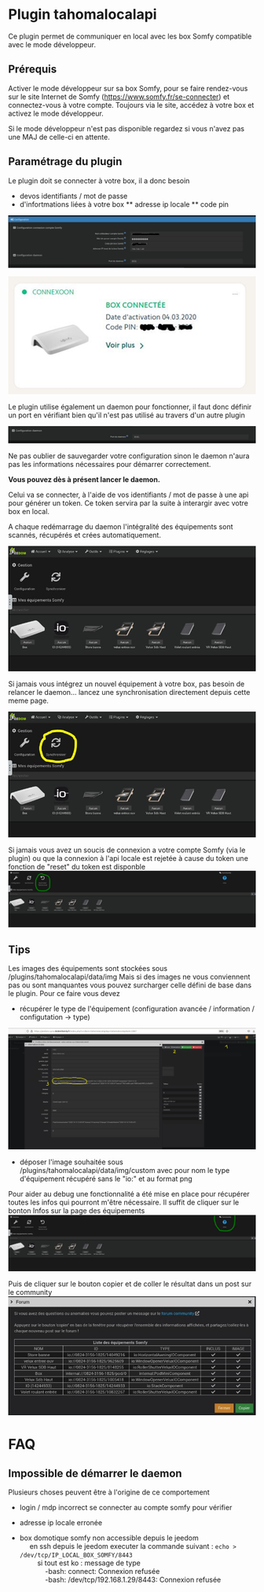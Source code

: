 # Plugin tahomalocalapi

Ce plugin permet de communiquer en local avec les box Somfy compatible avec le mode développeur.

Prérequis
---

Activer le mode développeur sur sa box Somfy, pour se faire rendez-vous sur le site Internet de Somfy (https://www.somfy.fr/se-connecter) et connectez-vous à votre compte. 
Toujours via le site, accédez à votre box et activez le mode développeur.

Si le mode développeur n'est pas disponible regardez si vous n'avez pas une MAJ de celle-ci en attente.

Paramétrage du plugin
---
Le plugin doit se connecter à votre box, il a donc besoin  
* devos identifiants / mot de passe
* d'infortmations liées à votre box
** adresse ip locale
** code pin 

![alt text](../img/tahomalocalappi_configurationPlugin.JPG "Configuration du plugin")

![alt text](../img/tahomalocalappi_codePin.JPG "Code Pin box domotique")


Le plugin utilise également un daemon pour fonctionner, il faut donc définir un port  en vérifiant bien qu'il n'est pas utilisé au travers d'un autre plugin

![alt text](../img/tahomalocalappi_configurationDaemon.JPG "Code Pin box domotique")

Ne pas oublier de sauvegarder votre configuration sinon le daemon n'aura pas les informations nécessaires pour démarrer correctement.

**Vous pouvez dès à présent lancer le daemon.**

Celui va se connecter, à l'aide de vos identifiants / mot de passe à une api pour générer un token.
Ce token servira par la suite à interargir avec votre box en local.

A chaque redémarrage du daemon l'intégralité des équipements sont scannés, récupérés et crées automatiquement.

![alt text](../img/tahomalocalappi_vueEquipement.JPG "Vue page des équipements")

Si jamais vous intégrez un nouvel équipement à votre box, pas besoin de relancer le daemon... lancez une synchronisation directement depuis cette meme page.

![alt text](../img/tahomalocalappi_synchronisation.JPG "Vue page des équipements")

Si jamais vous avez un soucis de connexion a votre compte Somfy (via le plugin) ou que la connexion à l'api locale est rejetée à cause du token une fonction de "reset" du token est disponble
![alt text](../img/tahomalocalappi_reset_token.JPG "Vue page des équipements")

Tips
---
Les images des équipements sont stockées sous /plugins/tahomalocalapi/data/img
Mais si des images ne vous conviennent pas ou sont manquantes vous pouvez surcharger celle défini de base dans le plugin.
Pour ce faire vous devez 
* récupérer le type de l'équipement (configuration avancée / information / configutation -> type)

![alt text](../img/tahomalocalappi_customImage.JPG "Vue page des équipements")

* déposer l'image souhaitée sous /plugins/tahomalocalapi/data/img/custom avec pour nom le type d'équipement récupéré sans le "io:" et au format png

Pour aider au debug une fonctionnalité a été mise en place pour récupérer toutes les infos qui pourront m'être nécessaire.
Il suffit de cliquer sur le bonton Infos sur la page des équipements
![alt text](../img/tahomalocalappi_infosCommunity.JPG "Vue page des équipements")

Puis de cliquer sur le bouton copier et de coller le résultat dans un post sur le community
![alt text](../img/tahomalocalappi_infosCommunity_copier.JPG "Copier configurations")

# FAQ
Impossible de démarrer le daemon
---
Plusieurs choses peuvent être à l'origine de ce comportement
* login / mdp incorrect
se connecter au compte somfy pour vérifier

* adresse ip locale erronée
* box domotique somfy non accessible depuis le jeedom <br>
&nbsp;&nbsp;&nbsp;&nbsp; en ssh depuis le jeedom executer la commande suivant : <code>echo > /dev/tcp/IP_LOCAL_BOX_SOMFY/8443</code> <br>
&nbsp;&nbsp;&nbsp;&nbsp;&nbsp;&nbsp;&nbsp;&nbsp; si tout est ko : message de type <br>
&nbsp;&nbsp;&nbsp;&nbsp;&nbsp;&nbsp;&nbsp;&nbsp;&nbsp;&nbsp;&nbsp;&nbsp; -bash: connect: Connexion refusée <br>
&nbsp;&nbsp;&nbsp;&nbsp;&nbsp;&nbsp;&nbsp;&nbsp;&nbsp;&nbsp;&nbsp;&nbsp; -bash: /dev/tcp/192.168.1.29/8443: Connexion refusée <br>
    
